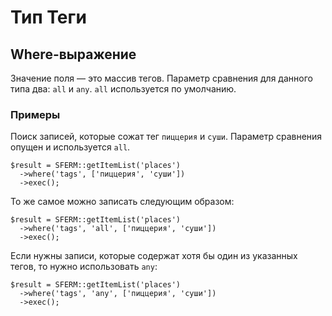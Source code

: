 # Тип Теги

## Where-выражение

Значение поля — это массив тегов. Параметр сравнения для данного типа два: `all` и `any`. `all` используется по умолчанию.

### Примеры

Поиск записей, которые сожат тег `пиццерия` и `суши`. Параметр сравнения опущен и используется `all`.

```
$result = SFERM::getItemList('places')
  ->where('tags', ['пиццерия', 'суши'])
  ->exec();
```

То же самое можно записать следующим образом:

```
$result = SFERM::getItemList('places')
  ->where('tags', 'all', ['пиццерия', 'суши'])
  ->exec();
```

Если нужны записи, которые содержат хотя бы один из указанных тегов, то нужно использовать `any`:

```
$result = SFERM::getItemList('places')
  ->where('tags', 'any', ['пиццерия', 'суши'])
  ->exec();
```
